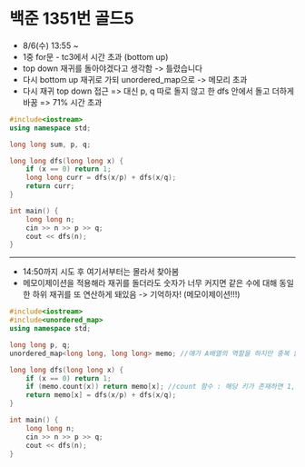 # 백준 1351번 골드5

- 8/6(수) 13:55 ~
- 1중 for문 - tc3에서 시간 초과 (bottom up)
- top down 재귀를 돌아야겠다고 생각함 -> 틀렸습니다
- 다시 bottom up 재귀로 가되 unordered_map으로 -> 메모리 초과
- 다시 재귀 top down 접근 => 대신 p, q 따로 돌지 않고 한 dfs 안에서 돌고 더하게 바꿈 => 71% 시간 초과

```cpp
#include<iostream>
using namespace std;

long long sum, p, q;

long long dfs(long long x) {
    if (x == 0) return 1;
    long long curr = dfs(x/p) + dfs(x/q);
    return curr;
}

int main() {
    long long n;
    cin >> n >> p >> q;
    cout << dfs(n);
}
```

---

- 14:50까지 시도 후 여기서부터는 몰라서 찾아봄
- 메모이제이션을 적용해라 재귀를 돌더라도 숫자가 너무 커지면 같은 수에 대해 동일한 하위 재귀를 또 연산하게 돼있음 -> 기억하자! (메모이제이션!!!)

```cpp
#include<iostream>
#include<unordered_map>
using namespace std;

long long p, q;
unordered_map<long long, long long> memo; //얘가 A배열의 역할을 하지만 중복 없어서 탐색 복잡도가 O(1)

long long dfs(long long x) {
    if (x == 0) return 1;
    if (memo.count(x)) return memo[x]; //count 함수 : 해당 키가 존재하면 1, 없으면 0
    return memo[x] = dfs(x/p) + dfs(x/q);
}

int main() {
    long long n;
    cin >> n >> p >> q;
    cout << dfs(n);
}
```
